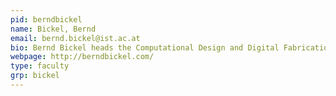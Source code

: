 ```yaml
---
pid: berndbickel
name: Bickel, Bernd
email: bernd.bickel@ist.ac.at
bio: Bernd Bickel heads the Computational Design and Digital Fabrication group at ISTA. He is a computer scientist interested in computer graphics and its overlap into robotics, computer vision, machine learning, material science, and digital fabrication. His main objective is to push the boundaries of how digital content can be efficiently created, simulated, and reproduced.
webpage: http://berndbickel.com/
type: faculty
grp: bickel
---
```

